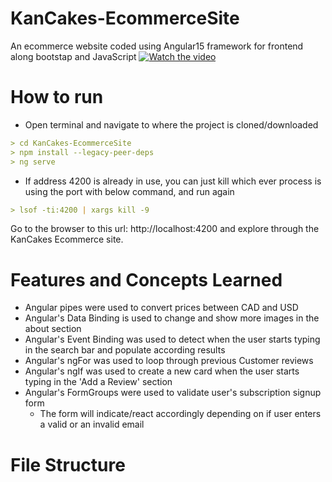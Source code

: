 # KanCakes-EcommerceSite
An ecommerce website coded using Angular15 framework for frontend along bootstap and JavaScript
[![Watch the video](https://i.imgur.com/vKb2F1B.png)](https://youtu.be/vt5fpE0bzSY)

# How to run
- Open terminal and navigate to where the project is cloned/downloaded
```md
> cd KanCakes-EcommerceSite
> npm install --legacy-peer-deps
> ng serve
```
- If address 4200 is already in use, you can just kill which ever process is using the port with below command, and run again
```md
> lsof -ti:4200 | xargs kill -9
```
Go to the browser to this url: http://localhost:4200 and explore through the KanCakes Ecommerce site.

# Features and Concepts Learned
- Angular pipes were used to convert prices between CAD and USD
- Angular's Data Binding is used to change and show more images in the about section
- Angular's Event Binding was used to detect when the user starts typing in the search bar and populate according results
- Angular's ngFor was used to loop through previous Customer reviews
- Angular's ngIf was used to create a new card when the user starts typing in the 'Add a Review' section
- Angular's FormGroups were used to validate user's subscription signup form
  - The form will indicate/react accordingly depending on if user enters a valid or an invalid email
  
# File Structure

